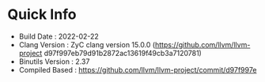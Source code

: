 # Quick Info
* Build Date : 2022-02-22
* Clang Version : ZyC clang version 15.0.0 (https://github.com/llvm/llvm-project d97f997eb79d91b2872ac13619f49cb3a7120781)
* Binutils Version : 2.37
* Compiled Based : https://github.com/llvm/llvm-project/commit/d97f997e

